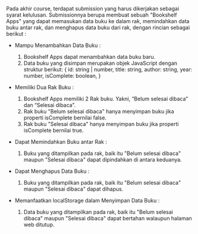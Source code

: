 Pada akhir course, terdapat submission yang harus dikerjakan sebagai syarat kelulusan. Submissionnya berupa membuat sebuah "Bookshelf Apps" yang dapat memasukan data buku ke dalam rak, memindahkan data buku antar rak, dan menghapus data buku dari rak, dengan rincian sebagai berikut :

  - Mampu Menambahkan Data Buku :
      1. Bookshelf Apps dapat menambahkan data buku baru.
      2. Data buku yang disimpan merupakan objek JavaScript dengan struktur berikut:
            {
              id: string | number,
              title: string,
              author: string,
              year: number,
              isComplete: boolean,
            }
            
  - Memiliki Dua Rak Buku :
      1. Bookshelf Apps memiliki 2 Rak buku. Yakni, “Belum selesai dibaca” dan “Selesai dibaca”.
      2. Rak buku "Belum selesai dibaca" hanya menyimpan buku jika properti isComplete bernilai false.
      3. Rak buku "Selesai dibaca" hanya menyimpan buku jika properti isComplete bernilai true.
     
     
  - Dapat Memindahkan Buku antar Rak :
      1. Buku yang ditampilkan pada rak, baik itu "Belum selesai dibaca" maupun "Selesai dibaca" dapat dipindahkan di antara keduanya.


  - Dapat Menghapus Data Buku :
      1. Buku yang ditampilkan pada rak, baik itu "Belum selesai dibaca" maupun "Selesai dibaca" dapat dihapus.

  - Memanfaatkan localStorage dalam Menyimpan Data Buku :
      1. Data buku yang ditampilkan pada rak, baik itu "Belum selesai dibaca" maupun "Selesai dibaca" dapat bertahan walaupun halaman web ditutup.



